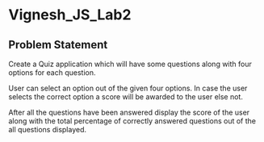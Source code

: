 # Vignesh_JS_Lab2

## Problem Statement

Create a Quiz application which will have some questions along with four options for each question.

User can select an option out of the given four options. In case the user selects the correct option  a score will be awarded to the user else not.

After all the questions have been answered display the score of the user along with the total percentage of correctly answered questions out of the all questions displayed.
